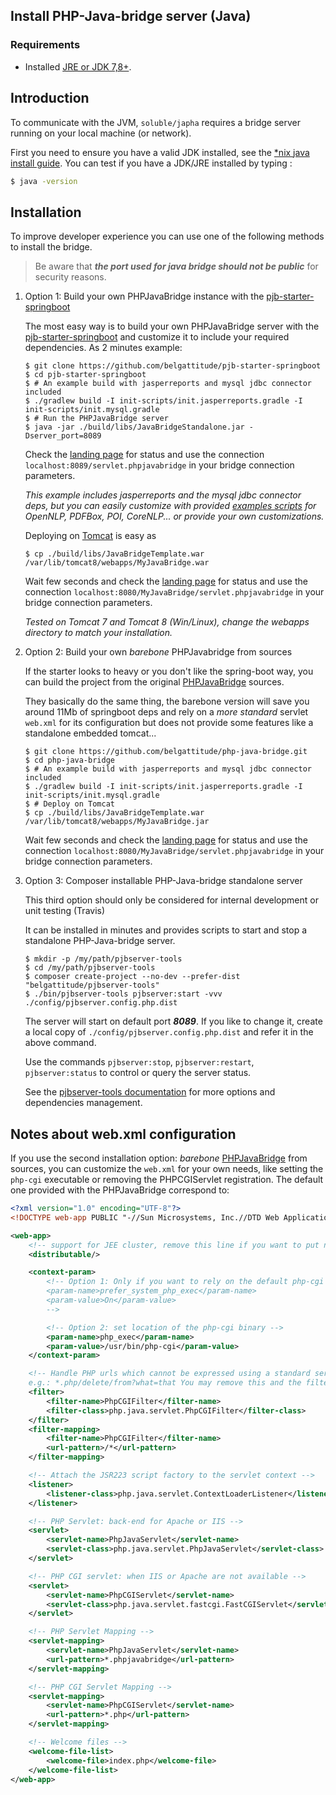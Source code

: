 ## Install PHP-Java-bridge server (Java)

### Requirements
 
- Installed [JRE or JDK 7,8+](./server/install_java.md).

## Introduction

To communicate with the JVM, `soluble/japha` requires a bridge server running on your local machine (or network). 

First you need to ensure you have a valid JDK installed, see the [*nix java install guide](./server/install_java.md). 
You can test if you have a JDK/JRE installed by typing :

```sh
$ java -version 
``` 

## Installation 
 
To improve developer experience you can use one of the following methods to install the bridge.

> Be aware that ***the port used for java bridge should not be public*** for security reasons.

1. Option 1: Build your own PHPJavaBridge instance with the [pjb-starter-springboot](https://github.com/belgattitude/pjb-starter-springboot)

   The most easy way is to build your own PHPJavaBridge server with the [pjb-starter-springboot](https://github.com/belgattitude/pjb-starter-springboot) 
   and customize it to include your required dependencies. As 2 minutes example:
    
   ```console
   $ git clone https://github.com/belgattitude/pjb-starter-springboot
   $ cd pjb-starter-springboot
   $ # An example build with jasperreports and mysql jdbc connector included
   $ ./gradlew build -I init-scripts/init.jasperreports.gradle -I init-scripts/init.mysql.gradle
   $ # Run the PHPJavaBridge server
   $ java -jar ./build/libs/JavaBridgeStandalone.jar -Dserver_port=8089   
   ``` 
   Check the [landing page](http://localhost:8089) for status and use the connection `localhost:8089/servlet.phpjavabridge` in your bridge connection parameters.
   
   *This example includes jasperreports and the mysql jdbc connector deps, but you can easily
   customize with provided [examples scripts](https://github.com/belgattitude/pjb-starter-springboot/blob/master/init-scripts/README.md) for OpenNLP, PDFBox, POI, CoreNLP... or provide your
   own customizations.* 
   
   Deploying on [Tomcat]((./server/install_tomcat.md)) is easy as 
   
   ```
   $ cp ./build/libs/JavaBridgeTemplate.war /var/lib/tomcat8/webapps/MyJavaBridge.war      
   ```  
   Wait few seconds and check the [landing page](http://localhost:8080/MyJavaBridge) for status and use the connection `localhost:8080/MyJavaBridge/servlet.phpjavabridge` in your bridge connection parameters.    
   
   *Tested on Tomcat 7 and Tomcat 8 (Win/Linux), change the webapps directory to match your installation.*
    
   
2. Option 2: Build your own *barebone* PHPJavabridge from sources
       
   If the starter looks to heavy or you don't like the spring-boot way, you can 
   build the project from the original [PHPJavaBridge](https://github.com/belgattitude/php-java-bridge) sources.
   
   They basically do the same thing, the barebone version will save you around 11Mb of springboot deps and
   rely on a *more standard* servlet `web.xml` for its configuration but does not provide some features like
   a standalone embedded tomcat...    
   
   ```console
   $ git clone https://github.com/belgattitude/php-java-bridge.git
   $ cd php-java-bridge
   $ # An example build with jasperreports and mysql jdbc connector included
   $ ./gradlew build -I init-scripts/init.jasperreports.gradle -I init-scripts/init.mysql.gradle
   $ # Deploy on Tomcat 
   $ cp ./build/libs/JavaBridgeTemplate.war /var/lib/tomcat8/webapps/MyJavaBridge.jar
   ```
   
   Wait few seconds and check the [landing page](http://localhost:8080) for status and use the connection `localhost:8080/MyJavaBridge/servlet.phpjavabridge` in your bridge connection parameters.    
      
3. Option 3: Composer installable PHP-Java-bridge standalone server 

   This third option should only be considered for internal development or unit testing (Travis) 
     
    It can be installed in minutes and provides scripts to start and stop a standalone PHP-Java-bridge server. 
       
    ```console
    $ mkdir -p /my/path/pjbserver-tools
    $ cd /my/path/pjbserver-tools
    $ composer create-project --no-dev --prefer-dist "belgattitude/pjbserver-tools"
    $ ./bin/pjbserver-tools pjbserver:start -vvv ./config/pjbserver.config.php.dist
    ```
    
    The server will start on default port ***8089***. If you like to change it, create a local copy of `./config/pjbserver.config.php.dist`
    and refer it in the above command.
       
    Use the commands `pjbserver:stop`, `pjbserver:restart`, `pjbserver:status` to control or query the server status.
    
    See the [pjbserver-tools documentation](https://github.com/belgattitude/pjbserver-tools) for more options
    and dependencies management.  
             

## Notes about web.xml configuration 

If you use the second installation option: *barebone* [PHPJavaBridge](https://github.com/belgattitude/php-java-bridge) from sources,
you can customize the `web.xml` for your own needs, like setting the `php-cgi` executable or removing
the PHPCGIServlet registration. The default one provided with the PHPJavaBridge correspond to:
 
```xml
<?xml version="1.0" encoding="UTF-8"?>
<!DOCTYPE web-app PUBLIC "-//Sun Microsystems, Inc.//DTD Web Application 2.3//EN" "http://java.sun.com/dtd/web-app_2_3.dtd">

<web-app>
    <!-- support for JEE cluster, remove this line if you want to put non-serializable objects into the java_session() -->
    <distributable/>

    <context-param>
        <!-- Option 1: Only if you want to rely on the default php-cgi binary
        <param-name>prefer_system_php_exec</param-name>
        <param-value>On</param-value>
        -->        

        <!-- Option 2: set location of the php-cgi binary -->
        <param-name>php_exec</param-name>
        <param-value>/usr/bin/php-cgi</param-value>
    </context-param>

    <!-- Handle PHP urls which cannot be expressed using a standard servlet spec 2.2 url-pattern, 
    e.g.: *.php/delete/from?what=that You may remove this and the filter-mapping below -->
    <filter>
        <filter-name>PhpCGIFilter</filter-name>
        <filter-class>php.java.servlet.PhpCGIFilter</filter-class>
    </filter>
    <filter-mapping>
        <filter-name>PhpCGIFilter</filter-name>
        <url-pattern>/*</url-pattern>
    </filter-mapping>

    <!-- Attach the JSR223 script factory to the servlet context -->
    <listener>
        <listener-class>php.java.servlet.ContextLoaderListener</listener-class>
    </listener>

    <!-- PHP Servlet: back-end for Apache or IIS -->
    <servlet>
        <servlet-name>PhpJavaServlet</servlet-name>
        <servlet-class>php.java.servlet.PhpJavaServlet</servlet-class>
    </servlet>

    <!-- PHP CGI servlet: when IIS or Apache are not available -->
    <servlet>
        <servlet-name>PhpCGIServlet</servlet-name>
        <servlet-class>php.java.servlet.fastcgi.FastCGIServlet</servlet-class>
    </servlet>

    <!-- PHP Servlet Mapping -->
    <servlet-mapping>
        <servlet-name>PhpJavaServlet</servlet-name>
        <url-pattern>*.phpjavabridge</url-pattern>
    </servlet-mapping>

    <!-- PHP CGI Servlet Mapping -->
    <servlet-mapping>
        <servlet-name>PhpCGIServlet</servlet-name>
        <url-pattern>*.php</url-pattern>
    </servlet-mapping>

    <!-- Welcome files -->
    <welcome-file-list>
        <welcome-file>index.php</welcome-file>
    </welcome-file-list>
</web-app>
```

